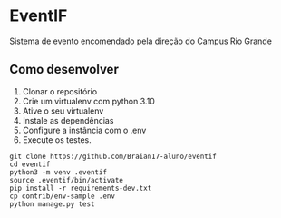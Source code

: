# EventIF

Sistema de evento encomendado pela direção do Campus Rio Grande

## Como desenvolver

1. Clonar o repositório
2. Crie um virtualenv com python 3.10
3. Ative o seu virtualenv
4. Instale as dependências
5. Configure a instância com o .env
6. Execute os testes.

```console
git clone https://github.com/Braian17-aluno/eventif
cd eventif
python3 -m venv .eventif
source .eventif/bin/activate
pip install -r requirements-dev.txt
cp contrib/env-sample .env
python manage.py test

```